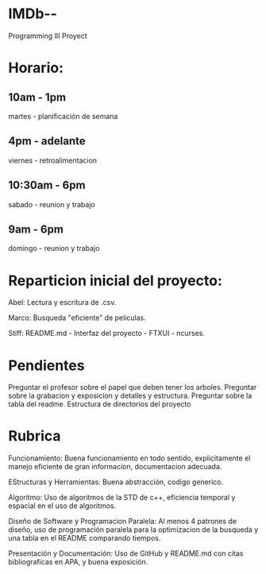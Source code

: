 # IMDb--
Programming III Proyect

# Horario:
## 10am - 1pm
martes - planificación de semana

## 4pm - adelante
viernes - retroalimentacion

## 10:30am - 6pm
sabado - reunion y trabajo

## 9am - 6pm
domingo - reunion y trabajo

# Reparticion inicial del proyecto:
Abel: Lectura y escritura de .csv.

Marco: Busqueda "eficiente" de peliculas.

Stiff: README.md - Interfaz del proyecto - FTXUI - ncurses.

# Pendientes
Preguntar el profesor sobre el papel que deben tener los arboles.
Preguntar sobre la grabacion y exposicion y detalles y estructura.
Preguntar sobre la tabla del readme.
Estructura de directorios del proyecto
# Rubrica
Funcionamiento: Buena funcionamiento en todo sentido, explicitamente el manejo eficiente de gran informacion, documentacion adecuada.

EStructuras y Herramientas: Buena abstracción, codigo generico.

Algoritmo: Uso de algoritmos de la STD de c++, eficiencia temporal y espacial en el uso de algoritmos.

Diseño de Software y Programacion Paralela: Al menos 4 patrones de diseño, uso de programación paralela para la optimizacion de la busqueda y una tabla en el README comparando tiempos.

Presentación y Documentación: Uso de GitHub y README.md con citas bibliograficas en APA, y buena exposición.
